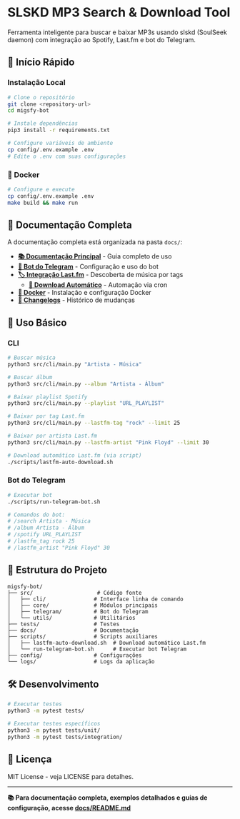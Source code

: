 # SLSKD MP3 Search & Download Tool

Ferramenta inteligente para buscar e baixar MP3s usando slskd (SoulSeek daemon) com integração ao Spotify, Last.fm e bot do Telegram.

## 🚀 Início Rápido

### Instalação Local
```bash
# Clone o repositório
git clone <repository-url>
cd migsfy-bot

# Instale dependências
pip3 install -r requirements.txt

# Configure variáveis de ambiente
cp config/.env.example .env
# Edite o .env com suas configurações
```

### 🐳 Docker
```bash
# Configure e execute
cp config/.env.example .env
make build && make run
```

## 📖 Documentação Completa

A documentação completa está organizada na pasta `docs/`:

- **[📚 Documentação Principal](docs/README.md)** - Guia completo de uso
- **[🤖 Bot do Telegram](docs/TELEGRAM/)** - Configuração e uso do bot
- **[🏷️ Integração Last.fm](docs/LASTFM/)** - Descoberta de música por tags
  - **[🤖 Download Automático](docs/LASTFM/README-Auto-Download.md)** - Automação via cron
- **[🐳 Docker](docs/DOCKER/)** - Instalação e configuração Docker
- **[📝 Changelogs](docs/CHANGELOG/)** - Histórico de mudanças

## 🎯 Uso Básico

### CLI
```bash
# Buscar música
python3 src/cli/main.py "Artista - Música"

# Buscar álbum
python3 src/cli/main.py --album "Artista - Álbum"

# Baixar playlist Spotify
python3 src/cli/main.py --playlist "URL_PLAYLIST"

# Baixar por tag Last.fm
python3 src/cli/main.py --lastfm-tag "rock" --limit 25

# Baixar por artista Last.fm
python3 src/cli/main.py --lastfm-artist "Pink Floyd" --limit 30

# Download automático Last.fm (via script)
./scripts/lastfm-auto-download.sh
```

### Bot do Telegram
```bash
# Executar bot
./scripts/run-telegram-bot.sh

# Comandos do bot:
# /search Artista - Música
# /album Artista - Álbum
# /spotify URL_PLAYLIST
# /lastfm_tag rock 25
# /lastfm_artist "Pink Floyd" 30
```

## 📁 Estrutura do Projeto

```
migsfy-bot/
├── src/                    # Código fonte
│   ├── cli/               # Interface linha de comando
│   ├── core/              # Módulos principais
│   ├── telegram/          # Bot do Telegram
│   └── utils/             # Utilitários
├── tests/                 # Testes
├── docs/                  # Documentação
├── scripts/               # Scripts auxiliares
│   ├── lastfm-auto-download.sh  # Download automático Last.fm
│   └── run-telegram-bot.sh      # Executar bot Telegram
├── config/                # Configurações
└── logs/                  # Logs da aplicação
```

## 🛠️ Desenvolvimento

```bash
# Executar testes
python3 -m pytest tests/

# Executar testes específicos
python3 -m pytest tests/unit/
python3 -m pytest tests/integration/
```

## 📝 Licença

MIT License - veja LICENSE para detalhes.

---

**📚 Para documentação completa, exemplos detalhados e guias de configuração, acesse [docs/README.md](docs/README.md)**
